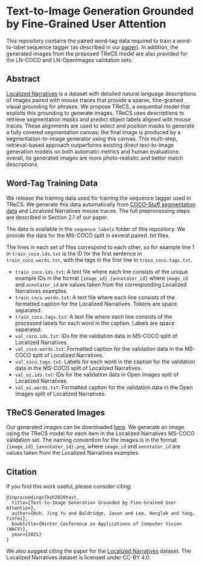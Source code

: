 # Text-to-Image Generation Grounded by Fine-Grained User Attention

This repository contains the paired word-tag data required to train a
word-to-label sequence tagger (as described in our
[paper](https://arxiv.org/abs/2011.03775)). In addition, the generated images
from the proposed TReCS model are also provided for the LN-COCO and
LN-OpenImages validation sets.

## Abstract

[Localized Narratives](https://google.github.io/localized-narratives/) is a
dataset with detailed natural language descriptions of images paired with mouse
traces that provide a sparse, fine-grained visual grounding for phrases. We
propose TReCS, a sequential model that exploits this grounding to generate
images. TReCS uses descriptions to retrieve segmentation masks and predict
object labels aligned with mouse traces. These alignments are used to select and
position masks to generate a fully covered segmentation canvas; the final image
is produced by a segmentation-to-image generator using this canvas. This
multi-step, retrieval-based approach outperforms existing direct text-to-image
generation models on both automatic metrics and human evaluations: overall, its
generated images are more photo-realistic and better match descriptions.

## Word-Tag Training Data

We release the training data used for training the sequence tagger used in
TReCS. We generate this data automatically from
[COCO-Stuff segmentation data](https://github.com/nightrome/cocostuff) and
Localized Narratives mouse traces. The full preprocessing steps are described in
Section 2.1 of our paper.

The data is available in the `sequence_labels` folder of this repository. We
provide the data for the MS-COCO split in several paired .txt files.

The lines in each set of files correspond to each other, so for example line 1
in `train_coco.ids.txt` is the ID for the first sentence in
`train_coco.words.txt`, with the tags in the first line in
`train_coco.tags.txt`.

*   `train_coco.ids.txt`: A text file where each line consists of the unique
    example IDs in the format `{image_id}_{annotator_id}` where `image_id` and
    `annotator_id` are values taken from the corresponding Localized Narratives
    examples.
*   `train_coco.words.txt`: A text file where each line consists of the
    formatted caption for the Localized Narratives. Tokens are space separated.
*   `train_coco.tags.txt`: A text file where each line consists of the processed
    labels for each word in the caption. Labels are space separated.
*   `val_coco.ids.txt`: IDs for the validation data in MS-COCO split of
    Localized Narratives.
*   `val_coco.words.txt`: Formatted caption for the validation data in the
    MS-COCO split of Localized Narratives.
*   `val_coco.tags.txt`: Labels for each word in the caption for the validation
    data in the MS-COCO split of Localized Narratives.
*   `val_oi.ids.txt`: IDs for the validation data in Open Images split of
    Localized Narratives.
*   `val_oi.words.txt`: Formatted caption for the validation data in the Open
    Images split of Localized Narratives.

## TReCS Generated Images

Our generated images can be downloaded [here](). We generate an image using the
TReCS model for each item in the Localized Narratives MS-COCO validation set.
The naming convention for the images is in the format
`{image_id}_{annotator_id}.png`, where `image_id` and `annotator_id` are values
taken from the Localized Narratives examples.

## Citation

If you find this work useful, please consider citing:

```
@inproceedings{koh2020text,
  title={Text-to-Image Generation Grounded by Fine-Grained User Attention},
  author={Koh, Jing Yu and Baldridge, Jason and Lee, Honglak and Yang, Yinfei},
  booktitle={Winter Conference on Applications of Computer Vision (WACV)},
  year={2021}
}
```

We also suggest citing the paper for the
[Localized Narratives](https://google.github.io/localized-narratives/) dataset.
The Localized Narratives dataset is licensed under CC-BY 4.0.
